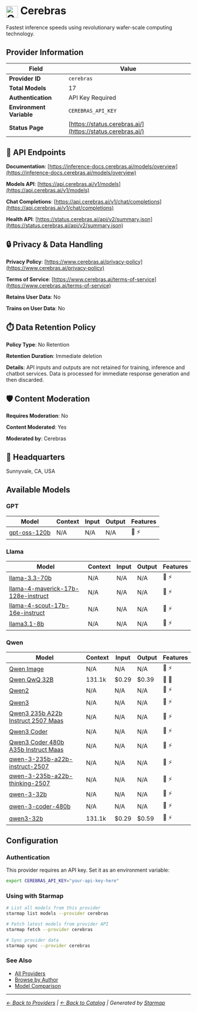 # <img src="https://raw.githubusercontent.com/agentstation/starmap/master/internal/embedded/logos/cerebras.svg" alt="Cerebras" width="32" height="32" style="vertical-align: middle;"> Cerebras
  
Fastest inference speeds using revolutionary wafer-scale computing technology.
  
  
## Provider Information
  
| Field | Value |
|---------|---------|
| **Provider ID** | `cerebras` |
| **Total Models** | 17 |
| **Authentication** | API Key Required |
| **Environment Variable** | `CEREBRAS_API_KEY` |
| **Status Page** | [https://status.cerebras.ai/](https://status.cerebras.ai/) |

  
## 🔗 API Endpoints
  
**Documentation**: [https://inference-docs.cerebras.ai/models/overview](https://inference-docs.cerebras.ai/models/overview)  
  
**Models API**: [https://api.cerebras.ai/v1/models](https://api.cerebras.ai/v1/models)  
  
**Chat Completions**: [https://api.cerebras.ai/v1/chat/completions](https://api.cerebras.ai/v1/chat/completions)  
  
**Health API**: [https://status.cerebras.ai/api/v2/summary.json](https://status.cerebras.ai/api/v2/summary.json)  
  
  
## 🔒 Privacy & Data Handling
  
**Privacy Policy**: [https://www.cerebras.ai/privacy-policy](https://www.cerebras.ai/privacy-policy)  
  
**Terms of Service**: [https://www.cerebras.ai/terms-of-service](https://www.cerebras.ai/terms-of-service)  
  
**Retains User Data**: No  
  
**Trains on User Data**: No  
  
  
## ⏱️ Data Retention Policy
  
**Policy Type**: No Retention  
  
**Retention Duration**: Immediate deletion  
  
**Details**: API inputs and outputs are not retained for training, inference and chatbot services. Data is processed for immediate response generation and then discarded.  
  
  
## 🛡️ Content Moderation
  
**Requires Moderation**: No  
  
**Content Moderated**: Yes  
  
**Moderated by**: Cerebras  
  
  
## 🏢 Headquarters
  
Sunnyvale, CA, USA
  
  
## Available Models
  
### GPT
  
| Model | Context | Input | Output | Features |
|---------|---------|---------|---------|---------|
| [gpt-oss-120b](./models/gpt-oss-120b.md) | N/A | N/A | N/A | 📝 ⚡ |

  
### Llama
  
| Model | Context | Input | Output | Features |
|---------|---------|---------|---------|---------|
| [llama-3.3-70b](./models/llama-3.3-70b.md) | N/A | N/A | N/A | 📝 ⚡ |
| [llama-4-maverick-17b-128e-instruct](./models/llama-4-maverick-17b-128e-instruct.md) | N/A | N/A | N/A | 📝 ⚡ |
| [llama-4-scout-17b-16e-instruct](./models/llama-4-scout-17b-16e-instruct.md) | N/A | N/A | N/A | 📝 ⚡ |
| [llama3.1-8b](./models/llama3.1-8b.md) | N/A | N/A | N/A | 📝 ⚡ |

  
### Qwen
  
| Model | Context | Input | Output | Features |
|---------|---------|---------|---------|---------|
| [Qwen Image](./models/qwen-image-at-qwen-image.md) | N/A | N/A | N/A | 📝 ⚡ |
| [Qwen QwQ 32B](./models/qwen-qwq-32b.md) | 131.1k | $0.29 | $0.39 | 📝 🔧 |
| [Qwen2](./models/qwen2-at-qwen2.5-0.5b-instruct.md) | N/A | N/A | N/A | 📝 ⚡ |
| [Qwen3](./models/qwen3-at-qwen3-235b-a22b-instruct-2507.md) | N/A | N/A | N/A | 📝 ⚡ |
| [Qwen3 235b A22b Instruct 2507 Maas](./models/qwen3-235b-a22b-instruct-2507-maas-at-001.md) | N/A | N/A | N/A | 📝 ⚡ |
| [Qwen3 Coder](./models/qwen3-coder-at-qwen3-coder-480b-a35b-instruct.md) | N/A | N/A | N/A | 📝 ⚡ |
| [Qwen3 Coder 480b A35b Instruct Maas](./models/qwen3-coder-480b-a35b-instruct-maas-at-001.md) | N/A | N/A | N/A | 📝 ⚡ |
| [qwen-3-235b-a22b-instruct-2507](./models/qwen-3-235b-a22b-instruct-2507.md) | N/A | N/A | N/A | 📝 ⚡ |
| [qwen-3-235b-a22b-thinking-2507](./models/qwen-3-235b-a22b-thinking-2507.md) | N/A | N/A | N/A | 📝 ⚡ |
| [qwen-3-32b](./models/qwen-3-32b.md) | N/A | N/A | N/A | 📝 ⚡ |
| [qwen-3-coder-480b](./models/qwen-3-coder-480b.md) | N/A | N/A | N/A | 📝 ⚡ |
| [qwen3-32b](./models/qwen-qwen3-32b.md) | 131.1k | $0.29 | $0.59 | 📝 ⚡ |

  
## Configuration
  
### Authentication
  
This provider requires an API key. Set it as an environment variable:
  
  
```bash
export CEREBRAS_API_KEY="your-api-key-here"
```
  
### Using with Starmap
  
```bash
# List all models from this provider
starmap list models --provider cerebras

# Fetch latest models from provider API
starmap fetch --provider cerebras

# Sync provider data
starmap sync --provider cerebras
```
  
### See Also

- [All Providers](../)
- [Browse by Author](../../authors/)
- [Model Comparison](../../models/)


  
---
_[← Back to Providers](../) | [← Back to Catalog](../../) | Generated by [Starmap](https://github.com/agentstation/starmap)_
